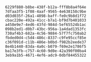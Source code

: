 
                6229f880-b8be-438f-b12a-fff8b8a4f64e
                7dfaa3f5-1f08-4aaf-9565-4e638158c9be
                d03d035f-26a1-4098-baff-fe0c9b8d1f72
                cbac220e-492a-41cc-b7a1-bf9d7b401033
                a458e9e7-4ed6-43fd-984d-5ef65524b1ac
                098b2ed1-d0b7-43bc-956a-1a4dad1353fc
                730af4b3-682a-4c56-9884-57f7fc750ab2
                fbded0d4-c5d4-486c-8337-c9fe95ccf85e
                c36f091d-c11b-486e-b0bd-f982b2eede37
                8e4b1440-83da-4a0c-b079-f69e2e1786f5
                ba17e3fb-c757-4c60-9d0e-42a390f00ba4
                3eb9a1b5-4671-4ef6-adc9-0dbf84455322
                
